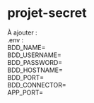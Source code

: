 # projet-secret

À ajouter :  
.env :  
BDD_NAME=  
BDD_USERNAME=  
BDD_PASSWORD=  
BDD_HOSTNAME=  
BDD_PORT=  
BDD_CONNECTOR=  
APP_PORT=  
